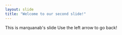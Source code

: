 ```yaml
---
layout: slide
title: "Welcome to our second slide!"
---
```

This is marquanab's slide
Use the left arrow to go back!
